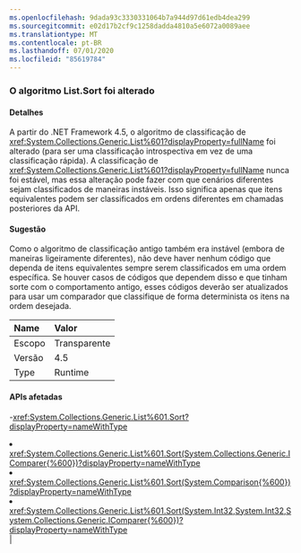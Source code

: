 ```yaml
---
ms.openlocfilehash: 9dada93c3330331064b7a944d97d61edb4dea299
ms.sourcegitcommit: e02d17b2cf9c1258dadda4810a5e6072a0089aee
ms.translationtype: MT
ms.contentlocale: pt-BR
ms.lasthandoff: 07/01/2020
ms.locfileid: "85619784"
---
```

### <a name="listsort-algorithm-changed"></a>O algoritmo List.Sort foi alterado

#### <a name="details"></a>Detalhes

A partir do .NET Framework 4.5, o algoritmo de classificação de <xref:System.Collections.Generic.List%601?displayProperty=fullName> foi alterado (para ser uma classificação introspectiva em vez de uma classificação rápida). A classificação de <xref:System.Collections.Generic.List%601?displayProperty=fullName> nunca foi estável, mas essa alteração pode fazer com que cenários diferentes sejam classificados de maneiras instáveis. Isso significa apenas que itens equivalentes podem ser classificados em ordens diferentes em chamadas posteriores da API.

#### <a name="suggestion"></a>Sugestão

Como o algoritmo de classificação antigo também era instável (embora de maneiras ligeiramente diferentes), não deve haver nenhum código que dependa de itens equivalentes sempre serem classificados em uma ordem específica. Se houver casos de códigos que dependem disso e que tinham sorte com o comportamento antigo, esses códigos deverão ser atualizados para usar um comparador que classifique de forma determinista os itens na ordem desejada.

| Name    | Valor       |
|:--------|:------------|
| Escopo   |Transparente|
|Versão|4.5|
|Type|Runtime

#### <a name="affected-apis"></a>APIs afetadas

-<xref:System.Collections.Generic.List%601.Sort?displayProperty=nameWithType></li><li><xref:System.Collections.Generic.List%601.Sort(System.Collections.Generic.IComparer{%600})?displayProperty=nameWithType></li><li><xref:System.Collections.Generic.List%601.Sort(System.Comparison{%600})?displayProperty=nameWithType></li><li><xref:System.Collections.Generic.List%601.Sort(System.Int32,System.Int32,System.Collections.Generic.IComparer{%600})?displayProperty=nameWithType></li></ul>|
